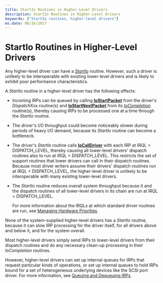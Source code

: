 ```yaml
---
title: StartIo Routines in Higher-Level Drivers
description: StartIo Routines in Higher-Level Drivers
keywords: ["StartIo routines, higher-level drivers"]
ms.date: 06/16/2017
---
```


# StartIo Routines in Higher-Level Drivers





Any higher-level driver can have a [*StartIo*](/windows-hardware/drivers/ddi/wdm/nc-wdm-driver_startio) routine. However, such a driver is unlikely to be interoperable with existing lower-level drivers and is likely to exhibit poor performance characteristics.

A *StartIo* routine in a higher-level driver has the following effects:

-   Incoming IRPs can be queued by calling [**IoStartPacket**](/windows-hardware/drivers/ddi/ntifs/nf-ntifs-iostartpacket) from the driver's *Dispatch*Xxx routine(s) and [**IoStartNextPacket**](/windows-hardware/drivers/ddi/ntifs/nf-ntifs-iostartnextpacket) from its [*IoCompletion*](/windows-hardware/drivers/ddi/wdm/nc-wdm-io_completion_routine) routine(s), thereby causing IRPs to be processed one at a time through the *StartIo* routine.

-   The driver's I/O throughput could become noticeably slower during periods of heavy I/O demand, because its *StartIo* routine can become a bottleneck.

-   The driver's *StartIo* routine calls [**IoCallDriver**](/windows-hardware/drivers/ddi/wdm/nf-wdm-iocalldriver) with each IRP at IRQL = DISPATCH\_LEVEL, thereby causing all lower-level drivers' dispatch routines also to run at IRQL = DISPATCH\_LEVEL. This restricts the set of support routines that lower drivers can call in their dispatch routines. Because most driver writers assume their drivers' dispatch routines run at IRQL &lt; DISPATCH\_LEVEL, the higher-level driver is unlikely to be interoperable with many existing lower-level drivers.

-   The *StartIo* routine reduces overall system throughput because it and the dispatch routines of all lower-level drivers in its chain are run at IRQL = DISPATCH\_LEVEL.

    For more information about the IRQLs at which standard driver routines are run, see [Managing Hardware Priorities](managing-hardware-priorities.md).

None of the system-supplied higher-level drivers has a *StartIo* routine, because it can slow IRP processing for the driver itself, for all drivers above and below it, and for the system overall.

Most higher-level drivers simply send IRPs to lower-level drivers from their dispatch routines and do any necessary clean-up processing in their *IoCompletion* routines.

However, higher-level drivers can set up internal queues for IRPs that request particular kinds of operations, or set up internal queues to hold IRPs bound for a set of heterogeneous underlying devices like the SCSI port driver. For more information, see [Queuing and Dequeuing IRPs](queuing-and-dequeuing-irps.md).

 

